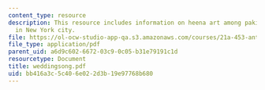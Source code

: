 ```yaml
---
content_type: resource
description: This resource includes information on heena art among pakistani women
  in New York city.
file: https://ol-ocw-studio-app-qa.s3.amazonaws.com/courses/21a-453-anthropology-of-the-middle-east-spring-2004/bb416a3c5c406e022d3b19e97768b680_weddingsong.pdf
file_type: application/pdf
parent_uid: a6d9c602-6672-03c9-0c05-b31e79191c1d
resourcetype: Document
title: weddingsong.pdf
uid: bb416a3c-5c40-6e02-2d3b-19e97768b680
---
```

